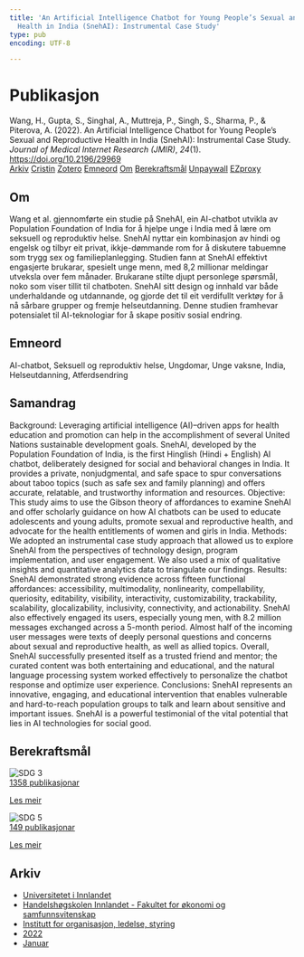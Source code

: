 ```yaml
---
title: 'An Artificial Intelligence Chatbot for Young People’s Sexual and Reproductive
  Health in India (SnehAI): Instrumental Case Study'
type: pub
encoding: UTF-8

---
```

<h1>Publikasjon</h1>
<article id="csl-bib-container-LDG5WZFY" class="csl-bib-container">
  <div class="csl-bib-body"> <div class="csl-entry">Wang, H., Gupta, S., Singhal, A., Muttreja, P., Singh, S., Sharma, P., &#38; Piterova, A. (2022). An Artificial Intelligence Chatbot for Young People’s Sexual and Reproductive Health in India (SnehAI): Instrumental Case Study. <i>Journal of Medical Internet Research (JMIR)</i>, <i>24</i>(1). <a href="https://doi.org/10.2196/29969">https://doi.org/10.2196/29969</a></div> </div>
  <div class="csl-bib-buttons">
    <a href="#taxonomy-article-LDG5WZFY" alt="archive" class="csl-bib-button">Arkiv</a>
    <a href="https://app.cristin.no/results/show.jsf?id=1992729" alt="Cristin" class="csl-bib-button">Cristin</a>
    <a href="http://zotero.org/groups/5881554/items/LDG5WZFY" alt="Zotero" class="csl-bib-button">Zotero</a>
    <a href="#keywords-article-LDG5WZFY" alt="keywords" class="csl-bib-button">Emneord</a>
    <a href="#about-article-LDG5WZFY" alt="about_pub" class="csl-bib-button">Om</a>
    <a href="#sdg-article-LDG5WZFY" alt="sdg" class="csl-bib-button">Berekraftsmål</a>
    <a href="https://www.jmir.org/2022/1/e29969/PDF" alt="Unpaywall" class="csl-bib-button">Unpaywall</a>
    <a href="https://www.jmir.org/2022/1/e29969/PDF" alt="EZproxy" class="csl-bib-button">EZproxy</a>
  </div>
  <div id="csl-bib-meta-container-LDG5WZFY"></div>
</article>
<div id="csl-bib-meta-LDG5WZFY" class="csl-bib-meta">
  <article id="about-article-LDG5WZFY" class="about_pub-article">
    <h1>Om</h1>
    Wang et al. gjennomførte ein studie på SnehAI, ein AI-chatbot utvikla av Population Foundation of India for å hjelpe unge i India med å lære om seksuell og reproduktiv helse. SnehAI nyttar ein kombinasjon av hindi og engelsk og tilbyr eit privat, ikkje-dømmande rom for å diskutere tabuemne som trygg sex og familieplanlegging. Studien fann at SnehAI effektivt engasjerte brukarar, spesielt unge menn, med 8,2 millionar meldingar utveksla over fem månader. Brukarane stilte djupt personlege spørsmål, noko som viser tillit til chatboten. SnehAI sitt design og innhald var både underhaldande og utdannande, og gjorde det til eit verdifullt verktøy for å nå sårbare grupper og fremje helseutdanning. Denne studien framhevar potensialet til AI-teknologiar for å skape positiv sosial endring.
  </article>
  <article id="keywords-article-LDG5WZFY" class="keywords-article">
    <h1>Emneord</h1>
    AI-chatbot, Seksuell og reproduktiv helse, Ungdomar, Unge vaksne, India, Helseutdanning, Atferdsendring
  </article>
  <article id="abstract-article-LDG5WZFY" class="abstract-article">
    <h1>Samandrag</h1>
    Background: Leveraging artificial intelligence (AI)–driven apps for health education and promotion can help in the accomplishment of several United Nations sustainable development goals. SnehAI, developed by the Population Foundation of India, is the first Hinglish (Hindi + English) AI chatbot, deliberately designed for social and behavioral changes in India. It provides a private, nonjudgmental, and safe space to spur conversations about taboo topics (such as safe sex and family planning) and offers accurate, relatable, and trustworthy information and resources. Objective: This study aims to use the Gibson theory of affordances to examine SnehAI and offer scholarly guidance on how AI chatbots can be used to educate adolescents and young adults, promote sexual and reproductive health, and advocate for the health entitlements of women and girls in India. 
Methods: We adopted an instrumental case study approach that allowed us to explore SnehAI from the perspectives of technology design, program implementation, and user engagement. We also used a mix of qualitative insights and quantitative analytics data to triangulate our findings. 
Results: SnehAI demonstrated strong evidence across fifteen functional affordances: accessibility, multimodality, nonlinearity, compellability, queriosity, editability, visibility, interactivity, customizability, trackability, scalability, glocalizability, inclusivity, connectivity, and actionability. SnehAI also effectively engaged its users, especially young men, with 8.2 million messages exchanged across a 5-month period. Almost half of the incoming user messages were texts of deeply personal questions and concerns about sexual and reproductive health, as well as allied topics. Overall, SnehAI successfully presented itself as a trusted friend and mentor; the curated content was both entertaining and educational, and the natural language processing system worked effectively to personalize the chatbot response and optimize user experience. 
Conclusions: SnehAI represents an innovative, engaging, and educational intervention that enables vulnerable and hard-to-reach population groups to talk and learn about sensitive and important issues. SnehAI is a powerful testimonial of the vital potential that lies in AI technologies for social good.
  </article>
  <article id="sdg-article-LDG5WZFY" class="sdg-article">
    <h1>Berekraftsmål</h1>
    <div class="sdg-container"><div id="sdg3" class="sdg">
        <img src="{{< params subfolder >}}images/sdg/sdg03_nn.png" class="image" alt="SDG 3">
        <div class="sdg-overlay">
          <a href="/nn/archive/?key=?sdg=3#archive" class="sdg-publication-count"><span>1358</span> publikasjonar</a>
          <p><a href="https://fn.no/om-fn/fns-baerekraftsmaal/god-helse-og-livskvalitet?lang=nno-NO" class="sdg-read-more">Les meir</a></p>
        </div>
      </div> <div id="sdg5" class="sdg">
        <img src="{{< params subfolder >}}images/sdg/sdg05_nn.png" class="image" alt="SDG 5">
        <div class="sdg-overlay">
          <a href="/nn/archive/?key=?sdg=5#archive" class="sdg-publication-count"><span>149</span> publikasjonar</a>
          <p><a href="https://fn.no/om-fn/fns-baerekraftsmaal/likestilling-mellom-kjoennene?lang=nno-NO" class="sdg-read-more">Les meir</a></p>
        </div>
      </div></div>
  </article>
  <article id="taxonomy-article-LDG5WZFY" class="taxonomy-article">
    <h1>Arkiv</h1>
    <ul>
      <li>
        <a href="/nn/archive/?key=3DCRN523">Universitetet i Innlandet</a>
      </li>
      <li>
        <a href="/nn/archive/?key=DU8Q9LN9">Handelshøgskolen Innlandet - Fakultet for økonomi og samfunnsvitenskap</a>
      </li>
      <li>
        <a href="/nn/archive/?key=4LUWR3ZM">Institutt for organisasjon, ledelse, styring</a>
      </li>
      <li>
        <a href="/nn/archive/?key=RDNF7EXQ">2022</a>
      </li>
      <li>
        <a href="/nn/archive/?key=MRAFNJX4">Januar</a>
      </li>
    </ul>
  </article>
</div>
